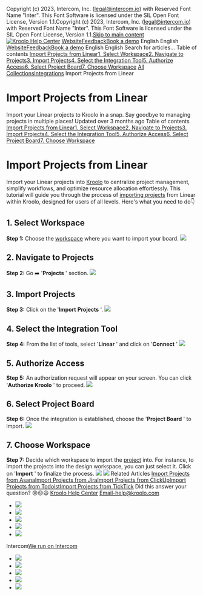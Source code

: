 Copyright (c) 2023, Intercom, Inc. (legal@intercom.io) with Reserved Font Name "Inter". This Font Software is licensed under the SIL Open Font License, Version 1.1.Copyright (c) 2023, Intercom, Inc. (legal@intercom.io) with Reserved Font Name "Inter". This Font Software is licensed under the SIL Open Font License, Version 1.1.[Skip to main content](https://help.kroolo.com/en/articles/9393219-import-projects-from-linear#main-content)
[![Kroolo Help Center](https://downloads.intercomcdn.com/i/o/h4qkzypg/611116/ee699fbf23fef0f6d8d4f666d84c/37cdcedd14003d8fdcfdeda0a05c09cb)](https://help.kroolo.com/en/)
[Website](https://kroolo.com/)[Feedback](https://kroolo.featurebase.app/)[Book a demo](https://kroolo.com/book-demo)
English
English
[Website](https://kroolo.com/)[Feedback](https://kroolo.featurebase.app/)[Book a demo](https://kroolo.com/book-demo)
English
English
Search for articles...
Table of contents
[Import Projects from Linear](https://help.kroolo.com/en/articles/9393219-import-projects-from-linear#h_5945b52b4d)[1. Select Workspace](https://help.kroolo.com/en/articles/9393219-import-projects-from-linear#h_51f0a03fcb)[2. Navigate to Projects](https://help.kroolo.com/en/articles/9393219-import-projects-from-linear#h_f2d42095cd)[3. Import Projects](https://help.kroolo.com/en/articles/9393219-import-projects-from-linear#h_7b7a647064)[4. Select the Integration Tool](https://help.kroolo.com/en/articles/9393219-import-projects-from-linear#h_c8b7e8f99b)[5. Authorize Access](https://help.kroolo.com/en/articles/9393219-import-projects-from-linear#h_57bcce97a1)[6. Select Project Board](https://help.kroolo.com/en/articles/9393219-import-projects-from-linear#h_b692f6c876)[7. Choose Workspace](https://help.kroolo.com/en/articles/9393219-import-projects-from-linear#h_6ae268b39c)
[All Collections](https://help.kroolo.com/en/)[Integrations](https://help.kroolo.com/en/collections/9118200-integrations)
Import Projects from Linear
# Import Projects from Linear
Import your Linear projects to Kroolo in a snap. Say goodbye to managing projects in multiple places!
Updated over 3 months ago
Table of contents
[Import Projects from Linear](https://help.kroolo.com/en/articles/9393219-import-projects-from-linear#h_5945b52b4d)[1. Select Workspace](https://help.kroolo.com/en/articles/9393219-import-projects-from-linear#h_51f0a03fcb)[2. Navigate to Projects](https://help.kroolo.com/en/articles/9393219-import-projects-from-linear#h_f2d42095cd)[3. Import Projects](https://help.kroolo.com/en/articles/9393219-import-projects-from-linear#h_7b7a647064)[4. Select the Integration Tool](https://help.kroolo.com/en/articles/9393219-import-projects-from-linear#h_c8b7e8f99b)[5. Authorize Access](https://help.kroolo.com/en/articles/9393219-import-projects-from-linear#h_57bcce97a1)[6. Select Project Board](https://help.kroolo.com/en/articles/9393219-import-projects-from-linear#h_b692f6c876)[7. Choose Workspace](https://help.kroolo.com/en/articles/9393219-import-projects-from-linear#h_6ae268b39c)
# Import Projects from Linear
Import your Linear projects into [Kroolo](https://kroolo.com/) to centralize project management, simplify workflows, and optimize resource allocation effortlessly.
This tutorial will guide you through the process of [importing projects](https://kroolo.com/features/projects) from Linear within Kroolo, designed for users of all levels. Here's what you need to do👇
​
## **1. Select Workspace**
**Step 1:** Choose the [workspace](https://intercom.help/kroolo/en/articles/9772991-manage-workspaces) where you want to import your board.
[![](https://kroolo-e0b70269b6e2.intercom-attachments-1.com/i/o/1065002604/1100d01de6c1ecd4246d6efa/dbbb07ed-db4b-4af0-a47d-f64fd1770074.gif?expires=1747842300&signature=1163fdd76b5e5ba61600050276658cbb1c471f93209b91049cd06407690eede8&req=dSAhE8l%2Bn4dfXfMW1HO4zWCXSWW%2FpK4wRarpF8mmpYymmBuqZHVniNAT6fDB%0Ado9POVhtaqhFhrEXSyA%3D%0A)](https://kroolo-e0b70269b6e2.intercom-attachments-1.com/i/o/1065002604/1100d01de6c1ecd4246d6efa/dbbb07ed-db4b-4af0-a47d-f64fd1770074.gif?expires=1747842300&signature=1163fdd76b5e5ba61600050276658cbb1c471f93209b91049cd06407690eede8&req=dSAhE8l%2Bn4dfXfMW1HO4zWCXSWW%2FpK4wRarpF8mmpYymmBuqZHVniNAT6fDB%0Ado9POVhtaqhFhrEXSyA%3D%0A)
## **2.** **Navigate to Projects**
**Step 2:** Go ➡️ '**Projects** ' section.
[![](https://kroolo-e0b70269b6e2.intercom-attachments-1.com/i/o/1057007969/7e96cf9a62c77ab78c0e42fc/dc11d03a-e617-42e9-8719-7e330eeb4193.png?expires=1747842300&signature=b89ce6ccaa3a4e4105f020c409fb25779deb1e80f48f171f6a3041f406837a11&req=dSAiEcl%2BmohZUPMW1HO4zaoAhXlryCmLOG%2BNjoxdo884Qn4Sk26TF8vi7H7S%0AdiTYWDylaxWqy%2BTPqRI%3D%0A)](https://kroolo-e0b70269b6e2.intercom-attachments-1.com/i/o/1057007969/7e96cf9a62c77ab78c0e42fc/dc11d03a-e617-42e9-8719-7e330eeb4193.png?expires=1747842300&signature=b89ce6ccaa3a4e4105f020c409fb25779deb1e80f48f171f6a3041f406837a11&req=dSAiEcl%2BmohZUPMW1HO4zaoAhXlryCmLOG%2BNjoxdo884Qn4Sk26TF8vi7H7S%0AdiTYWDylaxWqy%2BTPqRI%3D%0A)
## 3. **Import Projects**
**Step 3:** Click on the '**Import** **Projects** '.
[![](https://kroolo-e0b70269b6e2.intercom-attachments-1.com/i/o/1065002618/e8998bd7adad107d51c27c24/6eadc91e-9264-436a-95fd-248362ebd621.gif?expires=1747842300&signature=cf71b07f6fa6abdaf605c7ee79f5feca8be4bd92342bd5a44e5d271af2c70968&req=dSAhE8l%2Bn4deUfMW1HO4zWLeDKoZ9vKneEkUAMvvz8pZUaQwkRnoSFjsI919%0Abrxkc6tPwwNiD2UTQPo%3D%0A)](https://kroolo-e0b70269b6e2.intercom-attachments-1.com/i/o/1065002618/e8998bd7adad107d51c27c24/6eadc91e-9264-436a-95fd-248362ebd621.gif?expires=1747842300&signature=cf71b07f6fa6abdaf605c7ee79f5feca8be4bd92342bd5a44e5d271af2c70968&req=dSAhE8l%2Bn4deUfMW1HO4zWLeDKoZ9vKneEkUAMvvz8pZUaQwkRnoSFjsI919%0Abrxkc6tPwwNiD2UTQPo%3D%0A)
## **4. Select the Integration Tool**
**Step 4:** From the list of tools, select '**Linear** ' and click on '**Connect** '
[![](https://kroolo-e0b70269b6e2.intercom-attachments-1.com/i/o/1065002655/2e054b4f2a37c673295ddfef/cf71d5b7-5ea7-4639-91ba-324b5bffdb0b.png?expires=1747842300&signature=d4d53834c077a6d1a1cecc109647f70665309694c027834ad8733c2941d5d174&req=dSAhE8l%2Bn4daXPMW1HO4zadXgRGrx%2FwFLL1NtWbtm3r7dAeQK48h4cqHo%2BxU%0A45ENMkMY6YjE92k5MS4%3D%0A)](https://kroolo-e0b70269b6e2.intercom-attachments-1.com/i/o/1065002655/2e054b4f2a37c673295ddfef/cf71d5b7-5ea7-4639-91ba-324b5bffdb0b.png?expires=1747842300&signature=d4d53834c077a6d1a1cecc109647f70665309694c027834ad8733c2941d5d174&req=dSAhE8l%2Bn4daXPMW1HO4zadXgRGrx%2FwFLL1NtWbtm3r7dAeQK48h4cqHo%2BxU%0A45ENMkMY6YjE92k5MS4%3D%0A)
## 5. **Authorize Access**
**Step 5:** An authorization request will appear on your screen. You can click '**Authorize Kroolo** ' to proceed.
[![](https://kroolo-e0b70269b6e2.intercom-attachments-1.com/i/o/1065002666/761eac04a50cf5c76cd05f7d/fdd1e0f8-a113-4365-a77e-d8d504341e19.png?expires=1747842300&signature=357e7bdc61b6aa5cc04d48598213b42c32e347f871a8a5c44c5592fd8de38808&req=dSAhE8l%2Bn4dZX%2FMW1HO4zbRx8rtTMN1wkvoeYhhMn8stggELW2rofy4r7gQy%0Ai6KxnTH2M6rEVYpgaYA%3D%0A)](https://kroolo-e0b70269b6e2.intercom-attachments-1.com/i/o/1065002666/761eac04a50cf5c76cd05f7d/fdd1e0f8-a113-4365-a77e-d8d504341e19.png?expires=1747842300&signature=357e7bdc61b6aa5cc04d48598213b42c32e347f871a8a5c44c5592fd8de38808&req=dSAhE8l%2Bn4dZX%2FMW1HO4zbRx8rtTMN1wkvoeYhhMn8stggELW2rofy4r7gQy%0Ai6KxnTH2M6rEVYpgaYA%3D%0A)
## 6. Select Project Board
**Step 6:** Once the integration is established, choose the '**Project Board** ' to import.
[![](https://kroolo-e0b70269b6e2.intercom-attachments-1.com/i/o/1065002668/07110280d28c11c56f400f7f/957be64f-9f77-4a46-9a15-3d01034fa160.gif?expires=1747842300&signature=3495b967561d9feefe61494a5758c01ccaba896ac8f794021897a4fc438feaa2&req=dSAhE8l%2Bn4dZUfMW1HO4zXcHVGxTeolXSHh3f7exoE9O5FJpB5%2B20bn8CRAf%0A8I9G0wlW%2B59FQgHLAeQ%3D%0A)](https://kroolo-e0b70269b6e2.intercom-attachments-1.com/i/o/1065002668/07110280d28c11c56f400f7f/957be64f-9f77-4a46-9a15-3d01034fa160.gif?expires=1747842300&signature=3495b967561d9feefe61494a5758c01ccaba896ac8f794021897a4fc438feaa2&req=dSAhE8l%2Bn4dZUfMW1HO4zXcHVGxTeolXSHh3f7exoE9O5FJpB5%2B20bn8CRAf%0A8I9G0wlW%2B59FQgHLAeQ%3D%0A)
## 7. Choose Workspace
**Step 7:** Decide which workspace to import the [project](https://intercom.help/kroolo/en/articles/9795542-manage-projects-in-kroolo) into. For instance, to import the projects into the design workspace, you can just select it.
Click on '**Import** ' to finalize the process.
[![](https://kroolo-e0b70269b6e2.intercom-attachments-1.com/i/o/1065002677/4b6cea26ef6c94010a5544c6/71567aca-5955-44cb-bb14-95d396cbe407.gif?expires=1747842300&signature=1b5f3473a5cc6d617f15faf651720aa3f90e3a85341c80643b727eafa6408c16&req=dSAhE8l%2Bn4dYXvMW1HO4zatFSa%2FAd6qGAMCGMF8ifQiAThsq2Js6xIuLtbXD%0ApPiab5d3AthDIPctU%2Bg%3D%0A)](https://kroolo-e0b70269b6e2.intercom-attachments-1.com/i/o/1065002677/4b6cea26ef6c94010a5544c6/71567aca-5955-44cb-bb14-95d396cbe407.gif?expires=1747842300&signature=1b5f3473a5cc6d617f15faf651720aa3f90e3a85341c80643b727eafa6408c16&req=dSAhE8l%2Bn4dYXvMW1HO4zatFSa%2FAd6qGAMCGMF8ifQiAThsq2Js6xIuLtbXD%0ApPiab5d3AthDIPctU%2Bg%3D%0A)
[![](https://downloads.intercomcdn.com/i/o/1154251054/fde53a3614e14856e1145bf7/cta+2.png?expires=1747842300&signature=7e60a0c3d818653557bcc26b4fd886468955150f00dfcaa0e98676325dd60d9e&req=dSEiEst7nIFaXfMW1HO4zUwj9WwB1vYffMnyqhw4%2BZUCPBRoSqKzdp7AZU6G%0ALAYNacStLrvXxCRhDoc%3D%0A)](https://kroolo.com/)
Related Articles
[Import Projects from Asana](https://help.kroolo.com/en/articles/9271668-import-projects-from-asana)[Import Projects from Jira](https://help.kroolo.com/en/articles/9355717-import-projects-from-jira)[Import Projects from ClickUp](https://help.kroolo.com/en/articles/9382914-import-projects-from-clickup)[Import Projects from Todoist](https://help.kroolo.com/en/articles/9387813-import-projects-from-todoist)[Import Projects from TickTick](https://help.kroolo.com/en/articles/9393262-import-projects-from-ticktick)
Did this answer your question?
😞😐😃
[Kroolo Help Center](https://help.kroolo.com/en/)
Email-help@kroolo.com
  * [![](https://intercom.help/kroolo/assets/svg/icon:social-facebook/FFFFFF)](https://www.facebook.com/profile.php?id=61553808299270)
  * [![](https://intercom.help/kroolo/assets/svg/icon:social-linkedin/FFFFFF)](https://www.linkedin.com/company/getkroolo)
  * [![](https://intercom.help/kroolo/assets/svg/icon:social-instagram/FFFFFF)](https://www.instagram.com/getkroolo)
  * [![](https://intercom.help/kroolo/assets/svg/icon:social-youtube/FFFFFF)](https://www.youtube.com/@getkroolo/featured)
  * [![](https://intercom.help/kroolo/assets/svg/icon:social-twitter-x/FFFFFF)](https://www.twitter.com/getkroolo)


Intercom[We run on Intercom](https://www.intercom.com/intercom-link?company=Kroolo&solution=customer-support&utm_campaign=intercom-link&utm_content=We+run+on+Intercom&utm_medium=help-center&utm_referrer=https%3A%2F%2Fhelp.kroolo.com%2Fen%2Farticles%2F9393219-import-projects-from-linear&utm_source=desktop-web)
  * [![](https://intercom.help/kroolo/assets/svg/icon:social-facebook/FFFFFF)](https://www.facebook.com/profile.php?id=61553808299270)
  * [![](https://intercom.help/kroolo/assets/svg/icon:social-linkedin/FFFFFF)](https://www.linkedin.com/company/getkroolo)
  * [![](https://intercom.help/kroolo/assets/svg/icon:social-instagram/FFFFFF)](https://www.instagram.com/getkroolo)
  * [![](https://intercom.help/kroolo/assets/svg/icon:social-youtube/FFFFFF)](https://www.youtube.com/@getkroolo/featured)
  * [![](https://intercom.help/kroolo/assets/svg/icon:social-twitter-x/FFFFFF)](https://www.twitter.com/getkroolo)


